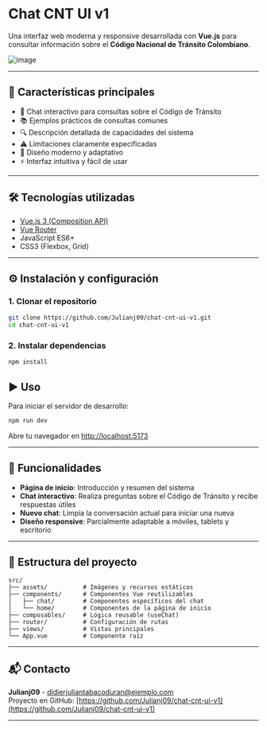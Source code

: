 # Chat CNT UI v1

Una interfaz web moderna y responsive desarrollada con **Vue.js** para consultar información sobre el **Código Nacional de Tránsito Colombiano**.

![image](https://github.com/user-attachments/assets/f7a00ae8-bd83-496a-be8c-4d478eca759b)


---

## 🚀 Características principales

- 💬 Chat interactivo para consultas sobre el Código de Tránsito
- 📚 Ejemplos prácticos de consultas comunes
- 🔍 Descripción detallada de capacidades del sistema
- ⚠️ Limitaciones claramente especificadas
- 🎨 Diseño moderno y adaptativo
- ⚡ Interfaz intuitiva y fácil de usar

---

## 🛠 Tecnologías utilizadas

- [Vue.js 3 (Composition API)](https://vuejs.org/)
- [Vue Router](https://router.vuejs.org/)
- JavaScript ES6+
- CSS3 (Flexbox, Grid)

---

## ⚙️ Instalación y configuración

### 1. Clonar el repositorio

```bash
git clone https://github.com/Julianj09/chat-cnt-ui-v1.git
cd chat-cnt-ui-v1
```

### 2. Instalar dependencias

```bash
npm install
```

## ▶️ Uso

Para iniciar el servidor de desarrollo:

```bash
npm run dev
```

Abre tu navegador en [http://localhost:5173](http://localhost:5173)

---

## 📌 Funcionalidades

- **Página de inicio**: Introducción y resumen del sistema
- **Chat interactivo**: Realiza preguntas sobre el Código de Tránsito y recibe respuestas útiles
- **Nuevo chat**: Limpia la conversación actual para iniciar una nueva
- **Diseño responsive**: Parcialmente adaptable a móviles, tablets y escritorio

---

## 📁 Estructura del proyecto

```
src/
├── assets/          # Imágenes y recursos estáticos
├── components/      # Componentes Vue reutilizables
│   ├── chat/        # Componentes específicos del chat
│   └── home/        # Componentes de la página de inicio
├── composables/     # Lógica reusable (useChat)
├── router/          # Configuración de rutas
├── views/           # Vistas principales
└── App.vue          # Componente raíz
```

---

## 📬 Contacto

**Julianj09** - [didierjuliantabacoduran@ejemplo.com](mailto:didierjuliantabacoduran@ejemplo.com)  
Proyecto en GitHub: [https://github.com/Julianj09/chat-cnt-ui-v1](https://github.com/Julianj09/chat-cnt-ui-v1)

---
